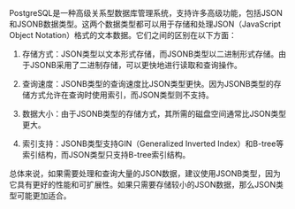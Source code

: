 PostgreSQL是一种高级关系型数据库管理系统，支持许多高级功能，包括JSON和JSONB数据类型。这两个数据类型都可以用于存储和处理JSON（JavaScript Object Notation）格式的文本数据。它们之间的区别在以下方面：

1. 存储方式：JSON类型以文本形式存储，而JSONB类型以二进制形式存储。由于JSONB采用了二进制存储，可以更快地进行读取和查询操作。

2. 查询速度：JSONB类型的查询速度比JSON类型更快。因为JSONB类型的存储方式允许在查询时使用索引，而JSON类型则不支持。

3. 数据大小：由于JSONB类型的存储方式，其所需的磁盘空间通常比JSON类型更大。

4. 索引支持：JSONB类型支持GIN（Generalized Inverted Index）和B-tree等索引结构，而JSON类型只支持B-tree索引结构。

总体来说，如果需要处理和查询大量的JSON数据，建议使用JSONB类型，因为它具有更好的性能和可扩展性。如果只需要存储较小的JSON数据，那么JSON类型可能更加适合。
